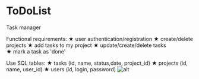 # ToDoList
Task manager 

Functional requirements:
★  user authentication/registration
★  create/delete projects 
★  add tasks to my project 
★  update/create/delete tasks  
★  mark a task as 'done' 

Use SQL tables:
★ tasks (id, name, status,date, project_id)
★ projects (id, name, user_id)
★ users (id, login, password)
![alt](ToDoList/User.png)
